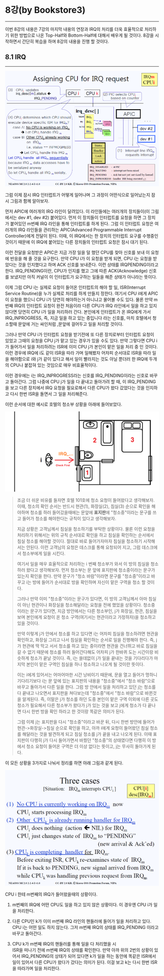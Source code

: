 # 8강\(by Bookstore3\)

---

이번 8강의 내용은 7강의 마지막 내용의 연장과 IRQ의 처리를 더욱 효율적으로 처리하기 위한 방법으로 나온 Top-Half와 Bottom-Half에 대해서 배우게 될 것이다. 8강을 시작하면서 간단히 복습을 하며 8강의 내용을 진행 할 것이다.

## 8.1 IRQ

---

![](/images/lk_0801.png)

그럼 이제 잠시 IRQ 인터럽트가 어떻게 일어나며 그 과정이 어떤식으로 일어났는지 잠시 그림과 함께 알아보자.

먼저 APIC에 여러개의 IRQ 라인이 달려있다. 이 라인들에는 여러개의 장치들이\(이 그림에서는 dev \#1, dev \#2\) 붙어있다. 먼저 이 장치들이 인터럽트를 요청을 하면 그 장치가 붙어있던 m번째 IRQ 라인을 통해 인터럽트를 하게 된다. 그럼 이 인터럽트 요청은 여러개의 IRQ 라인들을 관리하는 APIC\(Advanced Programmable Interrupt Controller\)에게 전달이 된다. 이때, 이 IRQ에서는 한 장치의 인터럽트 요구를 수행중인 것이기 때문에 이 IRQ에 붙어있는 다른 장치들의 인터럽트 요청은 잠시 대기 된다.

이런 전달을 요청받은 APIC은 지금 가장 일을 덜 했던 CPU를 찾아 신호를 보내 이 요청에 반응을 해 줄 것을 요구한다. 만약 CPU i가 이 요청을 받게 되면, CPU i는 요청을 받았다는 것을 인지했다고 하며 ACK 신호를 보내준다. 이런 상태를 IRQPENDING이라고 한다. IRQ\_PENDING이란, CPU가 인지를 했고 그에 따른 ACK\(Acknowledge\) 신호를 보냈지만 아직 커널이 이 인터럽트가 요구하는 일들을 해준 상태가 아니라는 뜻이다.

이제 그럼 CPU i는 실제로 요청이 들어온 인터럽트의 해야 할 일, ISR\(Interrupt Service Routine\)을 누가 실제로 처리를 하게 만들지 정한다. 여기서 CPU i에게 APIC이 요청을 했으니 CPU i가 당연히 해야하는거 아니냐고 물어볼 수도 있다. 물론 만약 m번째 IRQ의 인터럽트 요청이 완전 처음이라 다른 CPU가 IRQ 라인에서 일을 하고 있지 않다면 당연히 CPU i가 일을 처리하러 간다. 본인에게 인터럽트가 온 IRQ에게 가서 IRQ\_INPROGRESS, 즉, 지금 일을 하고 있는 중입니다 라는 신호를, 마치 호텔에서 청소할때 문앞에 거는 싸인처럼 ,문앞에 걸어두고 일을 처리할 것이다.

그러나 만약 CPU i가 인터럽트 요청을 받기전에 또 다른 장치로부터 인터럽트 요청이 있었고 그때의 요청을 CPU j가 맡고 있는 경우가 있을 수도 있다. 만약 그렇다면 CPU i가 들어가서 일을 처리하려는 ISR에 이미 CPU j가 본인이 맡은 일을 처리 중 인 것이다. 이런 경우에 IRQ에 i도 같이 ISR을 따라 가며 일해봤자 어차피 순서대로 ISR을 따라 일을 해야함으로 i와 j가 같이 있다고 해서 일이 빨라지는 것도 아닐 뿐더러 한 IRQ에 두개의 CPU나 붙잡혀 있는 것임으로 매우 비효율적이다.

이런 경우에는 i는 IRQ\_INPROGRESS라는 신호를 IRQ\_PENDING이라는 신호로 바꾸고 돌아간다. 그럼 나중에 CPU j가 일을 다 끝내고 돌아가려 할 때, 이 IRQ\_PENDING을 보고 다른 장치에서 IRQ 요청을 필요로해서 다른 CPU가 왔다 갔었다는 것을 인지하고 다시 한번 ISR을 돌면서 그 일을 처리해준다.

이런 순서에 대한 예시로 호텔의 청소부 상황을 아래에 들어보았다.

![](/assets/lk_0802.png)

> 조금 더 쉬운 비유를 들자면 호텔 101호에 청소 요청이 들어왔다고 생각해보자. 이때, 청소의 확인 순서는 반드시 현관\(1\), 화장실\(2\), 침실\(3\) 순으로 확인을 해야하며 청소를 하러 들어갔을때에는 문앞에 **표지판**에 "청소중"이라는 문구를 쓰고 들어가 청소를 해야한다는 규칙이 있다고 생각해보자.
>
> 지금 상황은 고객님께서 침실을 청소하기를 부탁한 상황이다. 물론 이런 요청을 처리하기 위해서는 위의 규칙 순서대로 확인을 하고 침실을 확인하는 순서에서 침실 청소를 해야할 것이다. 절대로 바로 들어가자마자 침실을 청소하기 시작해서는 안된다. 이런 고객님의 요청은 데스크를 통해 요청되어 지고, 그럼 데스크에서 청소부에게 일을 시킨다.
>
> 여기서 일을 매우 효율적으로 처리하는 i 번째 청소부가 와서 이 방의 침실을 청소하러 왔다고 생각해보자. 먼저 청소부는 문 앞에 표지판에 청소중이라는 문구가 있는지 확인을 한다. 만약 문구가 "청소 바람"이라면 문구를 "청소중"이라고 바꾸고 i는 방에 들어가 순서대로 방을 확인하며 자신이 맡은 구역을 청소 할 것이다.
>
> 그러나 만약 이미 "청소중"이라는 문구가 있다면, 이 방의 고객님께서 아마 침실이 아닌 현관이나 화장실을 청소해달라는 요청을 전에 했었을 상황이다. 청소중이라는 문구가 있다면, 지금 방안에서는 다른 청소부인, j가 화장실, 현관, 침실을 보며 본인에게 요청이 온 청소 구역\(여기서는 현관이라고 가정하자\)을 청소하고 있을 것이다.
>
> 만약 이렇게 j가 안에서 청소를 하고 있다면 i는 어차피 침실을 청소하려면 현관을 확인하고, 화장실 그리고 나서 침실을 확인하는 순서로 일을 진행해야 한다. 즉, j가 현관에 딱 막고 서서 청소를 하고 있는 중이라면 현관을 건너뛰고 바로 침실을 갈 수 없기 때문에 청소를 하러 들어간다해도 어차피 j가 한바퀴 도는 시간이랑 비슷하게 청소가 끝날 것이다. 즉, i는 쓸데없이 j가 일을 끝내는 것을 기다리다가 마지막 본인이 맡은 구역인 침실을 하나 청소하고 나오게 될 것이란 뜻이다.
>
> 이는 i에게 있어서는 어마어마한 시간 낭비이기 때문에, 문을 열고 들어가 멍하니 기다리기보다 i는 문 앞에 있는 표지판의 내용을 "청소중"에서 "청소 바람"으로 바꾸고 돌아가서 다른 일을 한다. 그럼 방 안에서 일을 처리하고 있던 j는 청소를 다 끝내고 나오면서 표지판을 쳐다보는데 "청소중"에서 "청소 바람"으로 바뀐것을 알게된다. 즉, 이말은 j가 청소를 하던 도중 본인이 맡은 구역 이외에 다른 곳도 청소가 필요해서 다른 청소부가 왔다가 j가 있는 것을 보고 j에게 청소가 다 끝나면 다시 한번 방을 확인 하라고 한 것이랑 똑같은 의미가 된다.
>
> 그럼 이제 j는 표지판을 다시 "청소중"이라고 바꾼 뒤, 다시 한번 방안에 들어가 현관-&gt;화장실-&gt;침실 순으로 확인을 하고, 아까 i에게 요청이 들어왔던 침실 청소를 해달라는 것을 발견하게 되고 침실 청소를 j가 끝을 내고 나오게 된다. 이때 표지판이 다행히 j가 다시 들어가면서 바꿨던 "청소중"의 상태였다면 다행히 이 방에서 청소 요청이 들어온 구역은 더 이상 없다는 뜻이고, j는 무사히 돌아가게 된다.

이 모든 상황을 3가지로 나눠서 정리를 하면 아래 그림과 같게 된다.

![](/assets/lk_0803.png)

CPU i 한테 m번째의 IRQ가 들어왔을때의 상황이다.

1. m번째의 IRQ에 어떤 CPU도 일을 하고 있지 않은 상황이다.
   이 경우엔 CPU i가 일을 처리한다.

2. 다른 CPU인 k가 이미 m번째 IRQ 라인의 핸들러에 들어가 일을 처리하고 있다.  
   CPU i는 어떤 일도 하지 않는다. 그저 m번째 IRQ의 상태를 IRQ\_PENDING 이라고 바꾸고 돌아간다.

3. CPU k가 m번째 IRQ의 핸들러를 통해 일을 다 처리했을 시  
   ISR을 떠나기 전에 m번째 IRQ의 상태를 확인한다. 만약 아까 위의 2번의 상황이 있어서 IRQ\_PENDING의 상태가 되어 있다면 k가 일을 하는 동안에 똑같은 ISR에서 일이 있어서 다른 CPU가 왔다가 갔다는 의미가 된다. 이걸 보고 k는 다시 한번 ISR을 따라가며 일을 처리한다.



